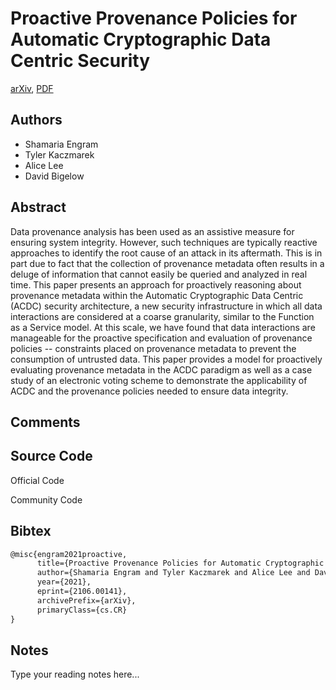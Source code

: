 
# Proactive Provenance Policies for Automatic Cryptographic Data Centric Security

[arXiv](https://arxiv.org/abs/2106.0141), [PDF](https://arxiv.org/pdf/2106.0141.pdf)

## Authors

- Shamaria Engram
- Tyler Kaczmarek
- Alice Lee
- David Bigelow

## Abstract

Data provenance analysis has been used as an assistive measure for ensuring system integrity. However, such techniques are typically reactive approaches to identify the root cause of an attack in its aftermath. This is in part due to fact that the collection of provenance metadata often results in a deluge of information that cannot easily be queried and analyzed in real time. This paper presents an approach for proactively reasoning about provenance metadata within the Automatic Cryptographic Data Centric (ACDC) security architecture, a new security infrastructure in which all data interactions are considered at a coarse granularity, similar to the Function as a Service model. At this scale, we have found that data interactions are manageable for the proactive specification and evaluation of provenance policies -- constraints placed on provenance metadata to prevent the consumption of untrusted data. This paper provides a model for proactively evaluating provenance metadata in the ACDC paradigm as well as a case study of an electronic voting scheme to demonstrate the applicability of ACDC and the provenance policies needed to ensure data integrity.

## Comments



## Source Code

Official Code



Community Code



## Bibtex

```tex
@misc{engram2021proactive,
      title={Proactive Provenance Policies for Automatic Cryptographic Data Centric Security}, 
      author={Shamaria Engram and Tyler Kaczmarek and Alice Lee and David Bigelow},
      year={2021},
      eprint={2106.00141},
      archivePrefix={arXiv},
      primaryClass={cs.CR}
}
```

## Notes

Type your reading notes here...


